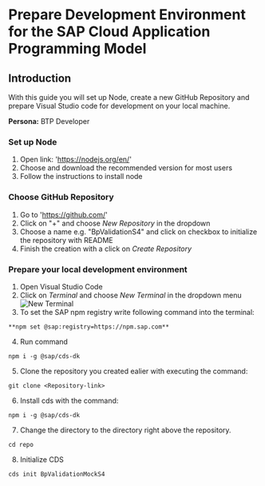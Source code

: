 # Prepare Development Environment for the SAP Cloud Application Programming Model

## Introduction

With this guide you will set up Node, create a new GitHub Repository and prepare Visual Studio code for development on your local machine. 

**Persona:** BTP Developer

### Set up Node

1.	Open link: 'https://nodejs.org/en/'
2.	Choose and download the recommended version for most users
3.	Follow the instructions to install node

### Choose GitHub Repository

1. Go to 'https://github.com/'
2. Click on "+" and choose *New Repository* in the dropdown
3. Choose a name e.g. "BpValidationS4" and click on checkbox to initialize the repository with README
4. Finish the creation with a click on *Create Repository*


### Prepare your local development environment

1.	Open Visual Studio Code	
2.	Click on *Terminal* and choose *New Terminal* in the dropdown menu	
   ![New Terminal](././images/develop-application-1a.png)
3.	To set the SAP npm registry write following command into the terminal: 
```
**npm set @sap:registry=https://npm.sap.com**
```
4. Run command 

```
npm i -g @sap/cds-dk
```

5.	Clone the repository you created ealier with executing the command: 

```
git clone <Repository-link>
```
6.	Install cds with the command: 

```
npm i -g @sap/cds-dk
```
7.	Change the directory to the directory right above the repository. 
```
cd repo
```

8.	Initialize CDS 
```
cds init BpValidationMockS4
```

